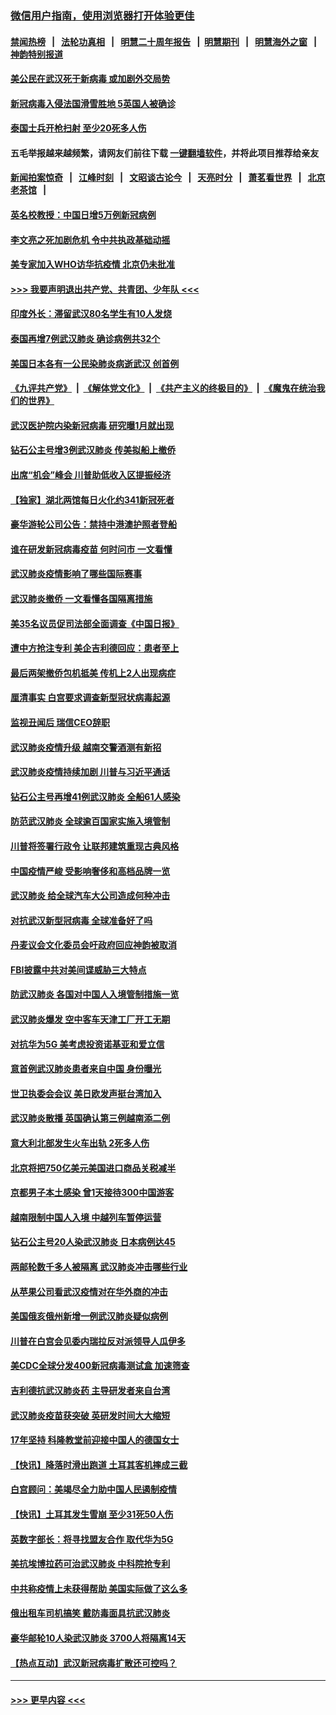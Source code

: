 ### [微信用户指南，使用浏览器打开体验更佳](https://github.com/gfw-breaker/banned-news1/blob/master/indexes/wechat-guide.md?t=0)
#### [禁闻热榜](热点新闻.md?t=0)  &nbsp;&nbsp;|&nbsp;&nbsp; [法轮功真相](https://github.com/gfw-breaker/truth/blob/master/README.md?t=0) &nbsp;&nbsp;|&nbsp;&nbsp; [明慧二十周年报告](https://github.com/gfw-breaker/mh-reports/blob/master/README.md?t=0) &nbsp;&nbsp;|&nbsp;&nbsp;[明慧期刊](https://github.com/gfw-breaker/mh-qikan) &nbsp;&nbsp;|&nbsp;&nbsp; [明慧海外之窗](https://github.com/gfw-breaker/mh-news/blob/master/README.md?t=0) &nbsp;&nbsp;|&nbsp;&nbsp; [神韵特别报道](https://github.com/gfw-breaker/mh-news/blob/master/shenyun.md?t=0)
#### [美公民在武汉死于新病毒 或加剧外交局势](../pages/nsc418/n11854331.md?t=02090422) 
#### [新冠病毒入侵法国滑雪胜地 5英国人被确诊](../pages/nsc418/n11854307.md?t=02090422) 
#### [泰国士兵开枪扫射 至少20死多人伤](../pages/nsc418/n11854276.md?t=02090422) 
#### 五毛举报越来越频繁，请网友们前往下载 [一键翻墙软件](https://github.com/gfw-breaker/ssr-accounts)，并将此项目推荐给亲友
#### [新闻拍案惊奇](https://github.com/gfw-breaker/banned-news1/blob/master/pages/link4.md) &nbsp;&nbsp;|&nbsp;&nbsp; [江峰时刻](https://github.com/gfw-breaker/banned-news1/blob/master/pages/link4.md) &nbsp;&nbsp;|&nbsp;&nbsp; [文昭谈古论今](https://github.com/gfw-breaker/banned-news1/blob/master/pages/link4.md) &nbsp;&nbsp;|&nbsp;&nbsp; [天亮时分](https://github.com/gfw-breaker/banned-news1/blob/master/pages/link4.md) &nbsp;&nbsp;|&nbsp;&nbsp; [萧茗看世界](https://github.com/gfw-breaker/banned-news1/blob/master/pages/link4.md) &nbsp;&nbsp;|&nbsp;&nbsp; [北京老茶馆](https://github.com/gfw-breaker/banned-news1/blob/master/pages/link4.md) &nbsp;&nbsp;|&nbsp;&nbsp; 
#### [英名校教授：中国日增5万例新冠病例](../pages/nsc418/n11854174.md?t=02090422) 
#### [李文亮之死加剧危机 令中共执政基础动摇](../pages/nsc418/n11854003.md?t=02090422) 
#### [美专家加入WHO访华抗疫情 北京仍未批准](../pages/nsc418/n11854043.md?t=02090422) 
#### [>>> 我要声明退出共产党、共青团、少年队 <<<](https://github.com/begood0513/goodnews/blob/master/quit/letter.md) 
#### [印度外长：滞留武汉80名学生有10人发烧](../pages/nsc418/n11853821.md?t=02090422) 
#### [泰国再增7例武汉肺炎 确诊病例共32个](../pages/nsc418/n11853808.md?t=02090422) 
#### [美国日本各有一公民染肺炎病逝武汉 创首例](../pages/nsc418/n11853509.md?t=02090422) 
#### [《九评共产党》](https://github.com/begood0513/9ping.md/blob/master/README.md) &nbsp;|&nbsp; [《解体党文化》](../../../../jtdwh.md/blob/master/README.md)  &nbsp;|&nbsp; [《共产主义的终极目的》](../../../../gczydzjmd.md/blob/master/README.md) &nbsp;|&nbsp; [《魔鬼在统治我们的世界》](../../../../mgztzwmdsj.md/blob/master/README.md) 
#### [武汉医护院内染新冠病毒 研究曝1月就出现](../pages/nsc418/n11852928.md?t=02090422) 
#### [钻石公主号增3例武汉肺炎 传美拟船上撤侨](../pages/nsc418/n11853240.md?t=02090422) 
#### [出席“机会”峰会 川普助低收入区提振经济](../pages/nsc418/n11853232.md?t=02090422) 
#### [【独家】湖北两馆每日火化约341新冠死者](../pages/nsc418/n11845444.md?t=02090422) 
#### [豪华游轮公司公告：禁持中港澳护照者登船](../pages/nsc418/n11852761.md?t=02090422) 
#### [谁在研发新冠病毒疫苗 何时问市 一文看懂](../pages/nsc418/n11852840.md?t=02090422) 
#### [武汉肺炎疫情影响了哪些国际赛事](../pages/nsc418/n11852441.md?t=02090422) 
#### [武汉肺炎撤侨 一文看懂各国隔离措施](../pages/nsc418/n11844216.md?t=02090422) 
#### [美35名议员促司法部全面调查《中国日报》](../pages/nsc418/n11852435.md?t=02090422) 
#### [遭中方抢注专利 美企吉利德回应：患者至上](../pages/nsc418/n11852037.md?t=02090422) 
#### [最后两架撤侨包机抵美 传机上2人出现病症](../pages/nsc418/n11852173.md?t=02090422) 
#### [厘清事实 白宫要求调查新型冠状病毒起源](../pages/nsc418/n11852106.md?t=02090422) 
#### [监视丑闻后 瑞信CEO辞职](../pages/nsc418/n11852127.md?t=02090422) 
#### [武汉肺炎疫情升级 越南交警酒测有新招](../pages/nsc418/n11851632.md?t=02090422) 
#### [武汉肺炎疫情持续加剧 川普与习近平通话](../pages/nsc418/n11851613.md?t=02090422) 
#### [钻石公主号再增41例武汉肺炎 全船61人感染](../pages/nsc418/n11850401.md?t=02090422) 
#### [防范武汉肺炎 全球逾百国家实施入境管制](../pages/nsc418/n11850557.md?t=02090422) 
#### [川普将签署行政令 让联邦建筑重现古典风格](../pages/nsc418/n11850654.md?t=02090422) 
#### [中国疫情严峻 受影响奢侈和高档品牌一览](../pages/nsc418/n11850319.md?t=02090422) 
#### [武汉肺炎 给全球汽车大公司造成何种冲击](../pages/nsc418/n11850056.md?t=02090422) 
#### [对抗武汉新型冠病毒 全球准备好了吗](../pages/nsc418/n11850142.md?t=02090422) 
#### [丹麦议会文化委员会吁政府回应神韵被取消](../pages/nsc418/n11849312.md?t=02090422) 
#### [FBI披露中共对美间谍威胁三大特点](../pages/nsc418/n11849700.md?t=02090422) 
#### [防武汉肺炎 各国对中国人入境管制措施一览](../pages/nsc418/n11838726.md?t=02090422) 
#### [武汉肺炎爆发 空中客车天津工厂开工无期](../pages/nsc418/n11849634.md?t=02090422) 
#### [对抗华为5G 美考虑投资诺基亚和爱立信](../pages/nsc418/n11849510.md?t=02090422) 
#### [意首例武汉肺炎患者来自中国 身份曝光](../pages/nsc418/n11849454.md?t=02090422) 
#### [世卫执委会会议 美日欧发声挺台湾加入](../pages/nsc418/n11849433.md?t=02090422) 
#### [武汉肺炎散播 英国确认第三例越南添二例](../pages/nsc418/n11849439.md?t=02090422) 
#### [意大利北部发生火车出轨 2死多人伤](../pages/nsc418/n11848999.md?t=02090422) 
#### [北京将把750亿美元美国进口商品关税减半](../pages/nsc418/n11848896.md?t=02090422) 
#### [京都男子本土感染 曾1天接待300中国游客](../pages/nsc418/n11848641.md?t=02090422) 
#### [越南限制中国人入境 中越列车暂停运营](../pages/nsc418/n11847844.md?t=02090422) 
#### [钻石公主号20人染武汉肺炎 日本病例达45](../pages/nsc418/n11847823.md?t=02090422) 
#### [两邮轮数千多人被隔离 武汉肺炎冲击哪些行业](../pages/nsc418/n11847456.md?t=02090422) 
#### [从苹果公司看武汉疫情对在华外商的冲击](../pages/nsc418/n11847586.md?t=02090422) 
#### [美国俄亥俄州新增一例武汉肺炎疑似病例](../pages/nsc418/n11847714.md?t=02090422) 
#### [川普在白宫会见委内瑞拉反对派领导人瓜伊多](../pages/nsc418/n11847391.md?t=02090422) 
#### [美CDC全球分发400新冠病毒测试盒 加速筛查](../pages/nsc418/n11847260.md?t=02090422) 
#### [吉利德抗武汉肺炎药 主导研发者来自台湾](../pages/nsc418/n11847064.md?t=02090422) 
#### [武汉肺炎疫苗获突破 英研发时间大大缩短](../pages/nsc418/n11846915.md?t=02090422) 
#### [17年坚持 科隆教堂前迎接中国人的德国女士](../pages/nsc418/n11846781.md?t=02090422) 
#### [【快讯】降落时滑出跑道 土耳其客机摔成三截](../pages/nsc418/n11847021.md?t=02090422) 
#### [白宫顾问：美竭尽全力助中国人民遏制疫情](../pages/nsc418/n11846756.md?t=02090422) 
#### [【快讯】土耳其发生雪崩 至少31死50人伤](../pages/nsc418/n11846680.md?t=02090422) 
#### [英数字部长：将寻找盟友合作 取代华为5G](../pages/nsc418/n11846485.md?t=02090422) 
#### [美抗埃博拉药可治武汉肺炎 中科院抢专利](../pages/nsc418/n11846409.md?t=02090422) 
#### [中共称疫情上未获得帮助 美国实际做了这么多](../pages/nsc418/n11846008.md?t=02090422) 
#### [俄出租车司机搞笑 戴防毒面具抗武汉肺炎](../pages/nsc418/n11845703.md?t=02090422) 
#### [豪华邮轮10人染武汉肺炎 3700人将隔离14天](../pages/nsc418/n11845543.md?t=02090422) 
#### [【热点互动】武汉新冠病毒扩散还可控吗？](../pages/nsc418/n11844750.md?t=02090422) 

----
#### [ >>> 更早内容 <<< ](../indexes/nsc418-earlier.md)
